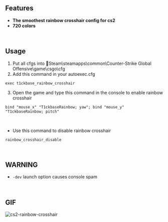 ## Features
- **The smoothest rainbow crosshair config for cs2**
- **720 colors**

<br/>

## Usage
1. Put all cfgs into :file_folder:Steam\steamapps\common\Counter-Strike Global Offensive\game\csgo\cfg
2. Add this command in your autoexec.cfg
```
exec t1ckbase_rainbow_crosshair
```
3. Open the game and type this command in the console to enable rainbow crosshair
```
bind "mouse_x" "T1ckbaseRainbow; yaw"; bind "mouse_y" "T1ckbaseRainbow; pitch"
```
<br/>

- Use this command to disable rainbow crosshair
```
rainbow_crosshair_disable
```

<br/>

## WARNING
- `-dev` launch option causes console spam

<br/>

## GIF
![cs2-rainbow-crosshair](https://images.t1ckbase.repl.co/cs2-rainbow-crosshair.gif)
